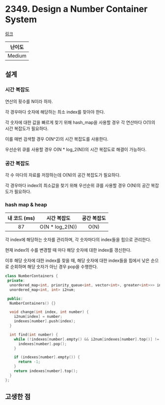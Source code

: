 # 2349. Design a Number Container System

[링크](https://leetcode.com/problems/design-a-number-container-system/description/)

| 난이도 |
| :----: |
| Medium |

## 설계

### 시간 복잡도

연산의 횟수를 N이라 하자.

각 경우마다 숫자에 해당하는 최소 index를 찾아야 한다.

각 숫자에 대한 값을 빠르게 찾기 위해 hash_map을 사용할 경우 각 연산마다 O(1)의 시간 복잡도가 필요하다.

이를 매번 검색할 경우 O(N^2)의 시간 복잡도를 사용한다.

우선순위 큐를 사용할 경우 O(N \* log_2(N))의 시간 복잡도로 해결이 가능하다.

### 공간 복잡도

각 수 마다의 자료를 저장하는데 O(N)의 공간 복잡도가 필요하다.

각 경우마다 index의 최소값을 찾기 위해 우선순위 큐를 사용할 경우 O(N)의 공간 복잡도가 필요하다.

### hash map & heap

| 내 코드 (ms) |   시간 복잡도    | 공간 복잡도 |
| :----------: | :--------------: | :---------: |
|      87      | O(N \* log_2(N)) |    O(N)     |

각 index에 해당하는 숫자를 관리하며, 각 숫자마다의 index들을 힙으로 관리한다.

현재 index의 수를 변경할 때 마다 해당 숫자에 대한 index를 갱신한다.

이후 해당 숫자에 대한 index를 찾을 때, 해당 숫자에 대한 index들을 힙에서 낮은 순으로 순회하며 해당 숫자가 아닌 경우 pop을 수행한다.

```cpp
class NumberContainers {
 private:
  unordered_map<int, priority_queue<int, vector<int>, greater<int>>> indexes;
  unordered_map<int, int> i2num;

 public:
  NumberContainers() {}

  void change(int index, int number) {
    i2num[index] = number;
    indexes[number].push(index);
  }

  int find(int number) {
    while (!indexes[number].empty() && i2num[indexes[number].top()] != number) {
      indexes[number].pop();
    }

    if (indexes[number].empty()) {
      return -1;
    }
    return indexes[number].top();
  }
};
```

## 고생한 점
